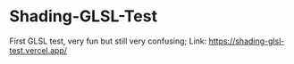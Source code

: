 # Shading-GLSL-Test

First GLSL test, very fun but still very confusing;
Link: https://shading-glsl-test.vercel.app/
